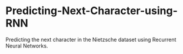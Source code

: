 # Predicting-Next-Character-using-RNN
Predicting the next character in the Nietzsche dataset using Recurrent Neural Networks. 
